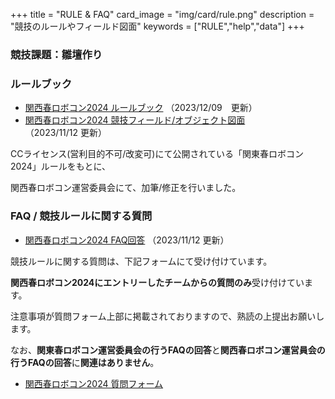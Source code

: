 +++
title = "RULE & FAQ"
card_image =  "img/card/rule.png"
description = "競技のルールやフィールド図面"
keywords = ["RULE","help","data"]
+++
<!-- 
2023年大会は終了しました.   -->
<!-- 2024年大会のルール公開をお待ち下さい． -->
### 競技課題：雛壇作り

### ルールブック

- [関西春ロボコン2024 ルールブック](https://drive.google.com/file/d/1tZeoZ8PXXBS5DF7jmgVcfETH84SDbHRB/view?usp=sharing) （2023/12/09　更新）
- [関西春ロボコン2024 競技フィールド/オブジェクト図面](https://drive.google.com/file/d/1Hlgq6N7ZSYFdNSQkQKGNOv2yUUeiS1zb/view?usp=sharing) （2023/11/12 更新）

CCライセンス(営利目的不可/改変可)にて公開されている「関東春ロボコン2024」ルールをもとに、

関西春ロボコン運営委員会にて、加筆/修正を行いました。

### FAQ / 競技ルールに関する質問

- [関西春ロボコン2024 FAQ回答](https://drive.google.com/file/d/1VkC_KVLrCaQsP9Air0-tjqz1JClW2yKG/view?usp=sharing) （2023/11/12 更新）

<!-- 現在は受け付けておりません。 -->

競技ルールに関する質問は、下記フォームにて受け付けています。

**関西春ロボコン2024にエントリーしたチームからの質問のみ**受け付けています。

注意事項が質問フォーム上部に掲載されておりますので、熟読の上提出お願いします。

なお、**関東春ロボコン運営委員会の行うFAQの回答**と**関西春ロボコン運営員会の行うFAQの回答**に**関連はありません**。
- [関西春ロボコン2024 質問フォーム](https://forms.gle/TGTMytP5Jo7us1CE6)

